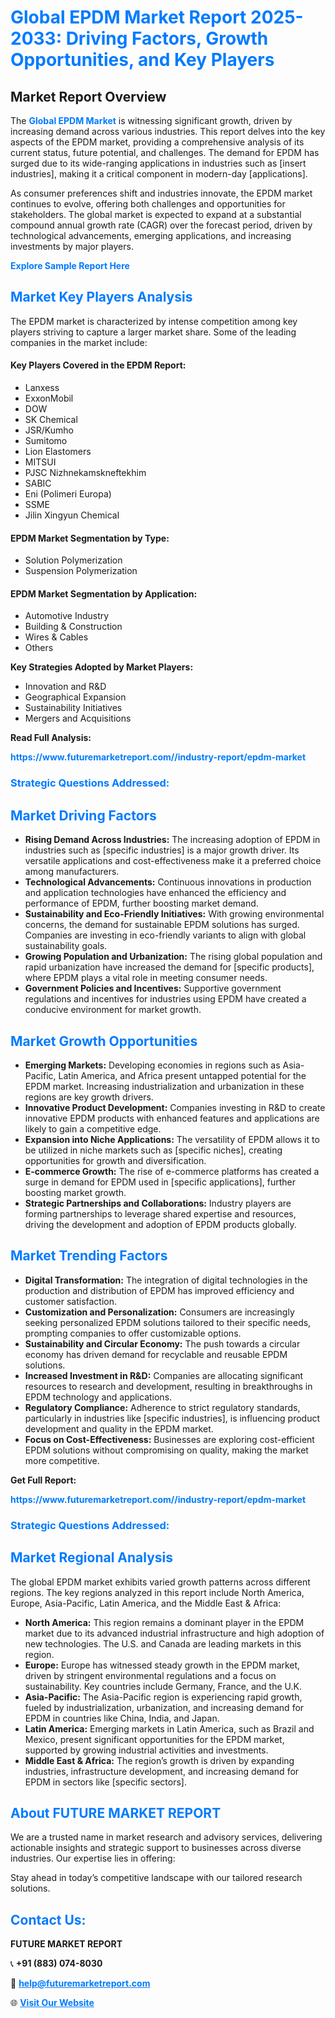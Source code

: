 <h1 style="color: #007BFF;">Global EPDM Market Report 2025-2033: Driving Factors, Growth Opportunities, and Key Players</h1>

<section id="overview">
<h2>Market Report Overview</h2>
<p>The <a href="https://www.futuremarketreport.com//industry-report/epdm-market" style="color: #007BFF; text-decoration: none;"><strong>Global EPDM Market</strong></a> is witnessing significant growth, driven by increasing demand across various industries. This report delves into the key aspects of the EPDM market, providing a comprehensive analysis of its current status, future potential, and challenges. The demand for EPDM has surged due to its wide-ranging applications in industries such as [insert industries], making it a critical component in modern-day [applications].</p>
<p>As consumer preferences shift and industries innovate, the EPDM market continues to evolve, offering both challenges and opportunities for stakeholders. The global market is expected to expand at a substantial compound annual growth rate (CAGR) over the forecast period, driven by technological advancements, emerging applications, and increasing investments by major players.</p>
</section>

<section id="overview">
<p><a href="https://www.futuremarketreport.com//request-sample/reportId=51306" style="color: #007BFF; text-decoration: none;"><strong>Explore Sample Report Here</strong></a></p>
</section>

<section id="key-players">
<h2 style="color: #007BFF;">Market Key Players Analysis</h2>
<p>The EPDM market is characterized by intense competition among key players striving to capture a larger market share. Some of the leading companies in the market include:</p>
<h4>Key Players Covered in the EPDM Report:</h4>
<ul><li>Lanxess</li><li>ExxonMobil</li><li>DOW</li><li>SK Chemical</li><li>JSR/Kumho</li><li>Sumitomo</li><li>Lion Elastomers</li><li>MITSUI</li><li>PJSC Nizhnekamskneftekhim</li><li>SABIC</li><li>Eni (Polimeri Europa)</li><li>SSME</li><li>Jilin Xingyun Chemical</li></ul>
<h4>EPDM Market Segmentation by Type:</h4>
<ul><li>Solution Polymerization</li><li>Suspension Polymerization</li></ul>

<h4>EPDM Market Segmentation by Application:</h4>
<ul><li>Automotive Industry</li><li>Building &amp; Construction</li><li>Wires &amp; Cables</li><li>Others</li></ul>
<p><strong>Key Strategies Adopted by Market Players:</strong></p>
<ul>
<li>Innovation and R&D</li>
<li>Geographical Expansion</li>
<li>Sustainability Initiatives</li>
<li>Mergers and Acquisitions</li>
</ul>
</section>

<section>
<p><strong>Read Full Analysis: </strong></p><a href="https://www.futuremarketreport.com//industry-report/epdm-market" style="color: #007BFF; text-decoration: none;"><strong>https://www.futuremarketreport.com//industry-report/epdm-market</strong></a>
<h3 style="color: #007BFF;">Strategic Questions Addressed:</h3>
</section>

<section id="driving-factors">
<h2 style="color: #007BFF;">Market Driving Factors</h2>
<ul>
<li><strong>Rising Demand Across Industries:</strong> The increasing adoption of EPDM in industries such as [specific industries] is a major growth driver. Its versatile applications and cost-effectiveness make it a preferred choice among manufacturers.</li>
<li><strong>Technological Advancements:</strong> Continuous innovations in production and application technologies have enhanced the efficiency and performance of EPDM, further boosting market demand.</li>
<li><strong>Sustainability and Eco-Friendly Initiatives:</strong> With growing environmental concerns, the demand for sustainable EPDM solutions has surged. Companies are investing in eco-friendly variants to align with global sustainability goals.</li>
<li><strong>Growing Population and Urbanization:</strong> The rising global population and rapid urbanization have increased the demand for [specific products], where EPDM plays a vital role in meeting consumer needs.</li>
<li><strong>Government Policies and Incentives:</strong> Supportive government regulations and incentives for industries using EPDM have created a conducive environment for market growth.</li>
</ul>
</section>

<section id="growth-opportunities">
<h2 style="color: #007BFF;">Market Growth Opportunities</h2>
<ul>
<li><strong>Emerging Markets:</strong> Developing economies in regions such as Asia-Pacific, Latin America, and Africa present untapped potential for the EPDM market. Increasing industrialization and urbanization in these regions are key growth drivers.</li>
<li><strong>Innovative Product Development:</strong> Companies investing in R&D to create innovative EPDM products with enhanced features and applications are likely to gain a competitive edge.</li>
<li><strong>Expansion into Niche Applications:</strong> The versatility of EPDM allows it to be utilized in niche markets such as [specific niches], creating opportunities for growth and diversification.</li>
<li><strong>E-commerce Growth:</strong> The rise of e-commerce platforms has created a surge in demand for EPDM used in [specific applications], further boosting market growth.</li>
<li><strong>Strategic Partnerships and Collaborations:</strong> Industry players are forming partnerships to leverage shared expertise and resources, driving the development and adoption of EPDM products globally.</li>
</ul>
</section>

<section id="trending-factors">
<h2 style="color: #007BFF;">Market Trending Factors</h2>
<ul>
<li><strong>Digital Transformation:</strong> The integration of digital technologies in the production and distribution of EPDM has improved efficiency and customer satisfaction.</li>
<li><strong>Customization and Personalization:</strong> Consumers are increasingly seeking personalized EPDM solutions tailored to their specific needs, prompting companies to offer customizable options.</li>
<li><strong>Sustainability and Circular Economy:</strong> The push towards a circular economy has driven demand for recyclable and reusable EPDM solutions.</li>
<li><strong>Increased Investment in R&D:</strong> Companies are allocating significant resources to research and development, resulting in breakthroughs in EPDM technology and applications.</li>
<li><strong>Regulatory Compliance:</strong> Adherence to strict regulatory standards, particularly in industries like [specific industries], is influencing product development and quality in the EPDM market.</li>
<li><strong>Focus on Cost-Effectiveness:</strong> Businesses are exploring cost-efficient EPDM solutions without compromising on quality, making the market more competitive.</li>
</ul>
</section>

<section>
<p><strong>Get Full Report: </strong></p><a href="https://www.futuremarketreport.com//industry-report/epdm-market" style="color: #007BFF; text-decoration: none;"><strong>https://www.futuremarketreport.com//industry-report/epdm-market</strong></a>
<h3 style="color: #007BFF;">Strategic Questions Addressed:</h3>
</section>


<section id="regional-analysis">
<h2 style="color: #007BFF;">Market Regional Analysis</h2>
<p>The global EPDM market exhibits varied growth patterns across different regions. The key regions analyzed in this report include North America, Europe, Asia-Pacific, Latin America, and the Middle East & Africa:</p>
<ul>
<li><strong>North America:</strong> This region remains a dominant player in the EPDM market due to its advanced industrial infrastructure and high adoption of new technologies. The U.S. and Canada are leading markets in this region.</li>
<li><strong>Europe:</strong> Europe has witnessed steady growth in the EPDM market, driven by stringent environmental regulations and a focus on sustainability. Key countries include Germany, France, and the U.K.</li>
<li><strong>Asia-Pacific:</strong> The Asia-Pacific region is experiencing rapid growth, fueled by industrialization, urbanization, and increasing demand for EPDM in countries like China, India, and Japan.</li>
<li><strong>Latin America:</strong> Emerging markets in Latin America, such as Brazil and Mexico, present significant opportunities for the EPDM market, supported by growing industrial activities and investments.</li>
<li><strong>Middle East & Africa:</strong> The region’s growth is driven by expanding industries, infrastructure development, and increasing demand for EPDM in sectors like [specific sectors].</li>
</ul>
</section>

<footer>
<h2 style="color: #007BFF;">About FUTURE MARKET REPORT</h2>
<p>We are a trusted name in market research and advisory services, delivering actionable insights and strategic support to businesses across diverse industries. Our expertise lies in offering:</p>

<p>Stay ahead in today’s competitive landscape with our tailored research solutions.</p>

<h2 style="color: #007BFF;">Contact Us:</h2>
<p><strong>FUTURE MARKET REPORT</strong></p>
<p>📞 <strong>+91 (883) 074-8030</strong></p>
<p>📧 <strong><a href="mailto:help@futuremarketreport.com" style="color: #007BFF;">help@futuremarketreport.com</a></strong></p>
<p>🌐 <strong><a href="https://www.futuremarketreport.com/" style="color: #007BFF;">Visit Our Website</a></strong></p>
</footer>